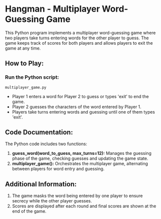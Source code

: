# Hangman - Multiplayer Word-Guessing Game
  This Python program implements a multiplayer word-guessing game where two players take turns entering words for the other player to guess. The game keeps track of scores for both players and allows players to exit the game at any time.

## How to Play:
### Run the Python script: 
    multiplayer_game.py
  
  - Player 1 enters a word for Player 2 to guess or types 'exit' to end the game.
  - Player 2 guesses the characters of the word entered by Player 1.
  - Players take turns entering words and guessing until one of them types 'exit'.

## Code Documentation:
  The Python code includes two functions:

  1. **guess_word(word_to_guess, max_turns=12):** Manages the guessing phase of the game, checking guesses and updating the game state.
  2. **multiplayer_game():** Orchestrates the multiplayer game, alternating between players for word entry and guessing.

## Additional Information:
  1. The game masks the word being entered by one player to ensure secrecy while the other player guesses.
  2. Scores are displayed after each round and final scores are shown at the end of the game.
